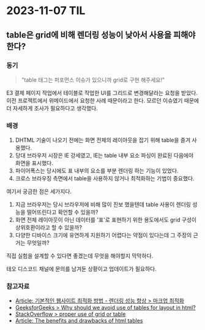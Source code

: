 # 2023-11-07 TIL

## table은 grid에 비해 렌더링 성능이 낮아서 사용을 피해야 한다?

### 동기

> "table 태그는 퍼포먼스 이슈가 있으니까 grid로 구현 해주세요!"

E3 결제 페이지 작업에서 테이블로 작업한 UI를 그리드로 변경해달라는 요청을 받았다.
이전 프로젝트에서 위메이드에서 요청한 사례 때문이라고 한다.
모르던 이슈였기 때문에 더 자세하게 조사가 필요하다고 생각했다.

### 배경

1. DHTML 기술이 나오기 전에는 화면 전체의 레이아웃을 잡기 위해 table을 즐겨 사용했다.
2. 당대 브라우저 시장은 IE 강세였고, IE는 table 내부 요소 파싱이 완료된 다음에야 화면을 표시했다.
3. 파이어폭스는 당시에도 표 내부의 요소를 부분 렌더링 하는 기능이 있었다.
4. 크로스 브라우징 측면에서 table을 사용하지 않거나 최적화하는 기법이 중요했다.

여기서 궁금한 점은 세가지다.

1. 지금 브라우저는 당시 브라우저에 비해 많이 진보 했을텐데 table 사용이 렌더링 성능을 떨어뜨린다고 확언할 수 있을까?
2. 화면 전체 레이아웃이 아닌 데이터를 '표'로 표현하기 위한 용도에서도 grid 구성이 상위호환이라고 할 수 있을까?
3. 다양한 디바이스 크기에 유연하게 지원하기 어렵다는 약점이 있다는데 그 주장의 근거는 무엇일까?

직접 실험을 설계할 수 있다면 좋겠는데 무엇을 해야할지 막막하다.

테오 디스코드 채널에 문의를 남겨둔 상황이고 업데이트가 필요하다.

### 참고자료

- [Article: 기본적인 웹사이트 최적화 방법 - 렌더링 성능 향상 > 마크업 최적화](https://wikibook.co.kr/article/web-sites-optimization-3/)
- [GeeksforGeeks > Why should we avoid use of tables for layout in html?](https://www.geeksforgeeks.org/why-should-we-avoid-use-of-tables-for-layout-in-html/)
- [StackOverflow > proper use of grid or table](https://stackoverflow.com/questions/56530367/question-on-proper-use-of-grid-or-table-html-css-best-practice-question)
- [Article: The benefits and drawbacks of html tables](https://seattlewebsitedesign.medium.com/the-benefits-and-drawbacks-of-html-tables-24f89d0273d4)
